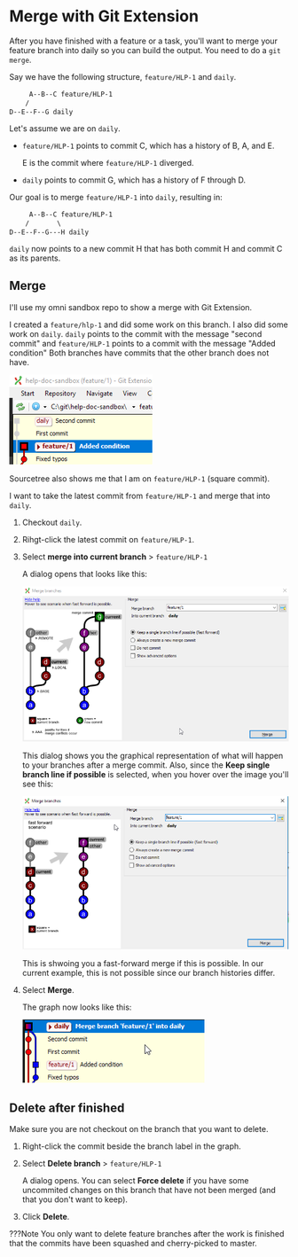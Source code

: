# Merge with Git Extension

After you have finished with a feature or a task, you'll want to merge your feature branch into daily so you can build the output. You need to do a  `git merge`.

Say we have the following structure, `feature/HLP-1` and `daily`.

```ascii
     A--B--C feature/HLP-1
    /
D--E--F--G daily
```

Let's assume we are on `daily`.

* `feature/HLP-1` points to commit C, which has a history of B, A, and E.

    E is the commit where `feature/HLP-1` diverged.

* `daily` points to commit G, which has a history of F through D.

Our goal is to merge `feature/HLP-1` into `daily`, resulting in:

```ascii
     A--B--C feature/HLP-1
    /       \
D--E--F--G---H daily
```

`daily` now points to a new commit H that has both commit H and commit C as its parents.

## Merge

I'll use my omni sandbox repo to show a merge with Git Extension.

I created a `feature/hlp-1` and did some work on this branch. I also did some work on `daily`. `daily` points to the commit with the message "second commit" and `feature/HLP-1` points to a commit with the message "Added condition" Both branches have commits that the other branch does not have.

![merge](assets/images/gitExt-d15.png)

Sourcetree also shows me that I am on `feature/HLP-1` (square commit).

I want to take the latest commit from `feature/HLP-1` and merge that into `daily`.

1. Checkout `daily`.

1. Rihgt-click the latest commit on `feature/HLP-1`.

1. Select **merge into current branch** > `feature/HLP-1`

    A dialog opens that looks like this:

    ![openmerge](assets/images/gitExt-d17.png)

    This dialog shows you the graphical representation of what will happen to your branches after a merge commit. Also, since the **Keep single branch line if possible** is selected, when you hover over the image you'll see this:

    ![hover](assets/images/gitExt-d16.png)

    This is shwoing you a fast-forward merge if this is possible. In our current example, this is not possible since our branch histories differ.

1. Select **Merge**.

    The graph now looks like this:

    ![result](assets/images/gitExt-d18.png)

## Delete after finished

Make sure you are not checkout on the branch that you want to delete.

1. Right-click the commit beside the branch label in the graph.

1. Select **Delete branch** > `feature/HLP-1`

    A dialog opens. You can select **Force delete** if you have some uncommited changes on this branch that have not been merged (and that you don't want to keep).

1. Click **Delete**.

???Note
    You only want to delete feature branches after the work is finished that the commits have been squashed and cherry-picked to master.
